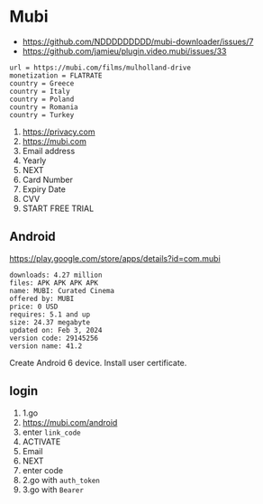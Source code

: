 # Mubi

- https://github.com/NDDDDDDDDD/mubi-downloader/issues/7
- https://github.com/jamieu/plugin.video.mubi/issues/33

~~~
url = https://mubi.com/films/mulholland-drive
monetization = FLATRATE
country = Greece
country = Italy
country = Poland
country = Romania
country = Turkey
~~~

1. https://privacy.com
2. https://mubi.com
3. Email address
4. Yearly
5. NEXT
6. Card Number
7. Expiry Date
8. CVV
9. START FREE TRIAL

## Android

https://play.google.com/store/apps/details?id=com.mubi

~~~
downloads: 4.27 million
files: APK APK APK APK
name: MUBI: Curated Cinema
offered by: MUBI
price: 0 USD
requires: 5.1 and up
size: 24.37 megabyte
updated on: Feb 3, 2024
version code: 29145256
version name: 41.2
~~~

Create Android 6 device. Install user certificate.

## login

1. 1.go
2. https://mubi.com/android
3. enter `link_code`
4. ACTIVATE
5. Email
6. NEXT
7. enter code
8. 2.go with `auth_token`
9. 3.go with `Bearer`
